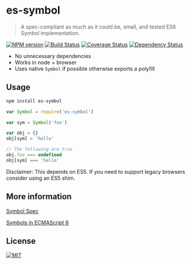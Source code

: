 # es-symbol

> A spec-compliant as much as it could be, small, and tested ES6 Symbol implementation.

[![NPM version](https://badge.fury.io/js/es-symbol.svg)](http://badge.fury.io/js/es-symbol)
[![Build Status](https://secure.travis-ci.org/goatslacker/es-symbol.svg)](http://travis-ci.org/goatslacker/es-symbol)
[![Coverage Status](https://img.shields.io/coveralls/goatslacker/es-symbol.svg?style=flat)](https://coveralls.io/r/goatslacker/es-symbol)
[![Dependency Status](https://david-dm.org/goatslacker/es-symbol.svg)](https://david-dm.org/goatslacker/es-symbol)

* No unnecessary dependencies
* Works in node + browser
* Uses native `Symbol` if possible otherwise exports a polyfill

## Usage

```sh
npm install es-symbol
```

```js
var Symbol = require('es-symbol')

var sym = Symbol('foo')

var obj = {}
obj[sym] = 'hello'

// The following are true
obj.foo === undefined
obj[sym] === 'hello'
```

Disclaimer: This depends on ES5. If you need to support legacy browsers consider using an ES5 shim.

## More information

[Symbol Spec](http://people.mozilla.org/~jorendorff/es6-draft.html#sec-symbol-constructor)

[Symbols in ECMAScript 6](http://www.2ality.com/2014/12/es6-symbols.html)

## License

[![MIT](https://img.shields.io/npm/l/alt.svg?style=flat)](http://josh.mit-license.org)
